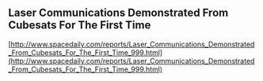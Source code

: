 ## Laser Communications Demonstrated From Cubesats For The First Time
  
  [http://www.spacedaily.com/reports/Laser_Communications_Demonstrated_From_Cubesats_For_The_First_Time_999.html](http://www.spacedaily.com/reports/Laser_Communications_Demonstrated_From_Cubesats_For_The_First_Time_999.html)